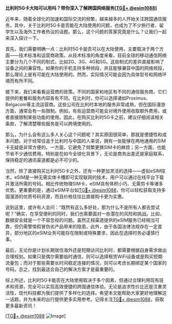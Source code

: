 **比利时5G卡大陆可以用吗？带你深入了解跨国网络服务[[TG💪+ @esim1088](https://t.me/s/esim1088)]**

近年来，随着全球化的加速和国际交流的频繁，越来越多的人开始关注跨国通信服务。其中，关于比利时5G卡是否能在大陆使用的问题，也成为了不少旅行者、留学生以及海外工作者热议的话题。那么，这个问题的答案究竟是什么？让我们一起来深入探讨一下。

首先，我们需要明确一点：比利时5G卡是否可以在大陆使用，主要取决于两个方面——技术标准和运营商政策。从技术标准的角度来看，目前全球的移动通信网络主要分为几个不同的制式，比如2G、3G、4G和5G。这些制式的差异直接影响了设备之间的兼容性。如果你的手机支持多种频段，并且能够兼容中国的网络频段，那么理论上是有可能在大陆使用的。然而，实际情况可能会因为具体型号和网络环境而有所不同。

接下来，我们来看看运营商的政策。不同的国家和地区有不同的通信服务商，它们提供的套餐和服务内容各有不同。在比利时，你可以选择诸如Proximus、Belgacom等主流运营商。这些公司在比利时本地的服务非常成熟，但在国际漫游方面，通常会有一些限制。例如，有些运营商可能会对境外使用收取额外费用，或者直接限制某些功能的使用。因此，在购买比利时5G卡之前，建议仔细阅读相关条款，了解清楚哪些服务是可以跨境使用的。

那么，为什么会有这么多人关心这个问题呢？其实原因很简单，那就是便捷性和成本问题。对于经常往返于比利时与中国的人来说，拥有一张能够在两地通用的SIM卡无疑是非常方便的。一方面，它避免了频繁更换SIM卡的麻烦；另一方面，也能节省不少通信费用。特别是在如今全球化背景下，无论是商务出差还是家庭联系，保持稳定的通讯渠道都是必不可少的。

当然，除了直接购买比利时5G卡之外，还有一种更加灵活的选择——虚拟eSIM技术。eSIM是一种无需实体卡槽即可实现联网的技术，用户可以通过在线平台下载并激活所需的号码。相比传统物理SIM卡，eSIM具有体积小巧、无需剪卡等诸多优势。更重要的是，通过eSIM平台如[TG💪+ @esim1088](https://t.me/s/esim1088)，你可以轻松获取支持多国漫游的优质号码资源，而且价格往往比直接购卡更为实惠。

说到这里，或许有人会问：“既然有这么多好处，那为什么不是所有人都去尝试呢？”确实，在享受便利的同时，我们也需要面对一些潜在的风险和挑战。比如，数据安全就是一个不容忽视的问题。虽然正规渠道提供的eSIM服务已经相当可靠，但仍需警惕假冒伪劣产品带来的隐患。此外，由于各国法律法规存在一定差异，部分地区的eSIM业务可能存在限制或特殊要求，因此在选择时务必谨慎行事。

最后，无论你是计划长期居住海外还是短期访问比利时，都需要根据自身需求做出合理规划。如果只是偶尔需要临时通信，则可以选择租赁WiFi设备或是购买短期流量包；而对于那些需要长时间稳定连接的情况，则可以考虑长期绑定某个国家的号码。总之，找到最适合自己的解决方案才是最重要的。

综上所述，比利时5G卡能否在大陆使用取决于多个因素，但通过合理利用现有技术和资源，完全可以实现高效便捷的跨国通信体验。无论是追求性价比还是注重灵活性，现代科技都为我们提供了多样化的选择。希望本文能帮助大家更好地理解这一话题，并为未来的出行提供更多实用参考。记得关注[TG💪+ @esim1088](https://t.me/s/esim1088)，获取更多最新资讯！

[[TG💪+ @esim1088](https://t.me/s/esim1088) ![Image](https://i.postimg.cc/4NQfJmqS/Snipaste-2025-05-13-00-14-12.png)]